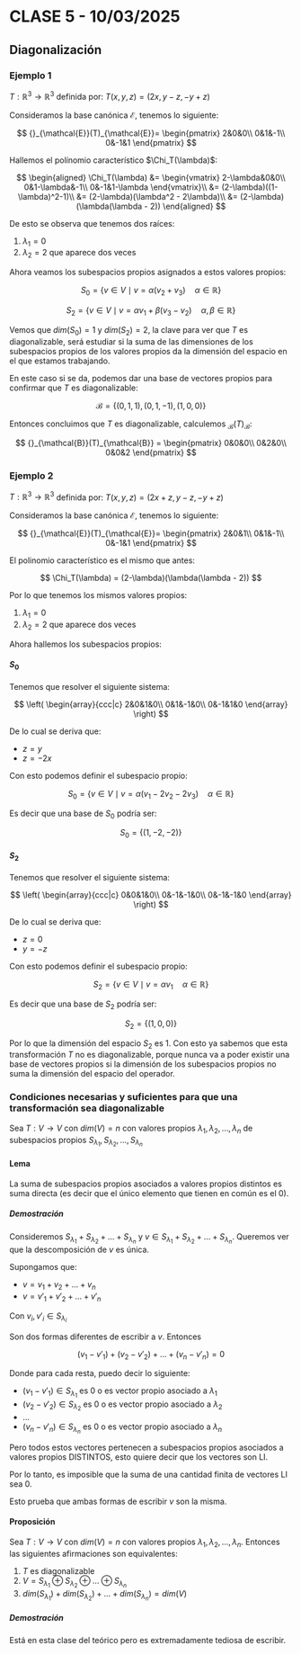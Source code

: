 # CLASE 5 - 10/03/2025

## Diagonalización

### Ejemplo 1

$T: \mathbb{R}^3\to \mathbb{R}^3$ definida por: $T(x,y,z) = (2x,y-z,-y+z)$

Consideramos la base canónica $\mathcal{E}$, tenemos lo siguiente:

$$
{}_{\mathcal{E}}(T)_{\mathcal{E}}=
\begin{pmatrix}
2&0&0\\
0&1&-1\\
0&-1&1
\end{pmatrix}
$$

Hallemos el polínomio característico $\Chi_T(\lambda)$:

$$
\begin{aligned}
\Chi_T(\lambda) &=
\begin{vmatrix}
2-\lambda&0&0\\
0&1-\lambda&-1\\
0&-1&1-\lambda
\end{vmatrix}\\ 
&= (2-\lambda)((1-\lambda)^2-1)\\
&= (2-\lambda)(\lambda^2 - 2\lambda)\\
&= (2-\lambda)(\lambda(\lambda - 2))
\end{aligned}
$$

De esto se observa que tenemos dos raíces:

1. $\lambda_1 = 0$
2. $\lambda_2 = 2$ que aparece dos veces

Ahora veamos los subespacios propios asignados a estos valores propios:

$$S_0 = \{v\in V\mid v= \alpha(v_2+v_3)\quad \alpha\in\mathbb{R}\}$$

$$S_2 = \{v\in V\mid v= \alpha v_1+\beta(v_3-v_2)\quad \alpha,\beta\in\mathbb{R}\}$$

Vemos que $dim(S_0) = 1$ y $dim(S_2) = 2$, la clave para ver que $T$ es diagonalizable, será estudiar si la suma de las dimensiones de los subespacios propios de los valores propios da la dimensión del espacio en el que estamos trabajando.

En este caso si se da, podemos dar una base de vectores propios para confirmar que $T$ es diagonalizable:

$$
\mathcal{B} = \{(0,1,1), (0,1,-1), (1,0,0)\}
$$

Entonces concluimos que $T$ es diagonalizable, calculemos ${}_{\mathcal{B}}(T)_{\mathcal{B}}$:

$$
{}_{\mathcal{B}}(T)_{\mathcal{B}} =
\begin{pmatrix}
0&0&0\\
0&2&0\\
0&0&2
\end{pmatrix}
$$

### Ejemplo 2

$T: \mathbb{R}^3\to \mathbb{R}^3$ definida por: $T(x,y,z) = (2x+z,y-z,-y+z)$

Consideramos la base canónica $\mathcal{E}$, tenemos lo siguiente:

$$
{}_{\mathcal{E}}(T)_{\mathcal{E}}=
\begin{pmatrix}
2&0&1\\
0&1&-1\\
0&-1&1
\end{pmatrix}
$$

El polinomio característico es el mismo que antes:

$$
\Chi_T(\lambda) = (2-\lambda)(\lambda(\lambda - 2))
$$

Por lo que tenemos los mismos valores propios:

1. $\lambda_1 = 0$
2. $\lambda_2 = 2$ que aparece dos veces

Ahora hallemos los subespacios propios:

#### $S_0$

Tenemos que resolver el siguiente sistema:

$$
\left(
\begin{array}{ccc|c}
2&0&1&0\\
0&1&-1&0\\
0&-1&1&0
\end{array}
\right)
$$

De lo cual se deriva que:

- $z = y$
- $z = -2x$

Con esto podemos definir el subespacio propio:

$$S_0 = \{v\in V\mid v= \alpha(v_1-2v_2-2v_3)\quad \alpha\in\mathbb{R}\}$$

Es decir que una base de $S_0$ podría ser:

$$
S_0 = \{(1,-2,-2)\}
$$

#### $S_2$

Tenemos que resolver el siguiente sistema:

$$
\left(
\begin{array}{ccc|c}
0&0&1&0\\
0&-1&-1&0\\
0&-1&-1&0
\end{array}
\right)
$$

De lo cual se deriva que:

- $z=0$
- $y=-z$

Con esto podemos definir el subespacio propio:

$$S_2 = \{v\in V\mid v= \alpha v_1\quad \alpha\in\mathbb{R}\}$$

Es decir que una base de $S_2$ podría ser:

$$
S_2 = \{(1,0,0)\}
$$

Por lo que la dimensión del espacio $S_2$ es $1$. Con esto ya sabemos que esta transformación $T$ no es diagonalizable, porque nunca va a poder existir una base de vectores propios si la dimensión de los subespacios propios no suma la dimensión del espacio del operador.

### Condiciones necesarias y suficientes para que una transformación sea diagonalizable

Sea $T:V\to V$ con $dim(V) = n$ con valores propios $\lambda_1,\lambda_2,\ldots,\lambda_n$ de subespacios propios $S_{\lambda_1},S_{\lambda_2},\ldots,S_{\lambda_n}$

#### Lema

La suma de subespacios propios asociados a valores propios distintos es suma directa (es decir que el único elemento que tienen en común es el 0).

##### Demostración

Consideremos $S_{\lambda_1}+S_{\lambda_2}+\ldots+S_{\lambda_n}$ y $v\in S_{\lambda_1}+S_{\lambda_2}+\ldots+S_{\lambda_n}$. Queremos ver que la descomposición de $v$ es única.

Supongamos que:

- $v=v_1+v_2+\ldots+v_n$
- $v=v'_1+v'_2+\ldots+v'_n$

Con $v_i,v'_i\in S_{\lambda_i}$

Son dos formas diferentes de escribir a $v$. Entonces

$$
(v_1-v'_1)+(v_2-v'_2)+\ldots+(v_n-v'_n) = 0
$$

Donde para cada resta, puedo decir lo siguiente:

- $(v_1-v'_1)\in S_{\lambda_1}$ es $0$ o es vector propio asociado a $\lambda_1$
- $(v_2-v'_2)\in S_{\lambda_2}$ es $0$ o es vector propio asociado a $\lambda_2$
- $\ldots$
- $(v_n-v'_n)\in S_{\lambda_n}$ es $0$ o es vector propio asociado a $\lambda_n$

Pero todos estos vectores pertenecen a subespacios propios asociados a valores propios DISTINTOS, esto quiere decir que los vectores son LI.

Por lo tanto, es imposible que la suma de una cantidad finita de vectores LI sea $0$. 

Esto prueba que ambas formas de escribir $v$ son la misma. 

#### Proposición

Sea $T:V\to V$ con $dim(V) = n$ con valores propios $\lambda_1,\lambda_2,\ldots,\lambda_n$. Entonces las siguientes afirmaciones son equivalentes:

1. $T$ es diagonalizable
2. $V = S_{\lambda_1}\oplus S_{\lambda_2}\oplus\ldots\oplus S_{\lambda_n}$
3. $dim(S_{\lambda_1}) + dim(S_{\lambda_2}) +\ldots+ dim(S_{\lambda_n}) = dim(V)$

##### Demostración

Está en esta clase del teórico pero es extremadamente tediosa de escribir.